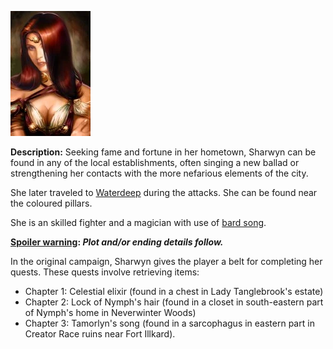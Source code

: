 ![1685388084635](image/Sharwyn/1685388084635.png)

**Description:** Seeking fame and fortune in her hometown, Sharwyn can be found in any of the local establishments, often singing a new ballad or strengthening her contacts with the more nefarious elements of the city.

She later traveled to [Waterdeep](https://nwn.fandom.com/wiki/Waterdeep "Waterdeep") during the attacks. She can be found near the coloured pillars.

She is an skilled fighter and a magician with use of [bard song](https://nwn.fandom.com/wiki/Bard_song "Bard song").

**[Spoiler warning](http://en.wikipedia.org/wiki/Spoiler_warning): *Plot and/or ending details follow.***

In the original campaign, Sharwyn gives the player a belt for completing her quests. These quests involve retrieving items:

* Chapter 1: Celestial elixir (found in a chest in Lady Tanglebrook's estate)
* Chapter 2: Lock of Nymph's hair (found in a closet in south-eastern part of Nymph's home in Neverwinter Woods)
* Chapter 3: Tamorlyn's song (found in a sarcophagus in eastern part in Creator Race ruins near Fort Illkard).
